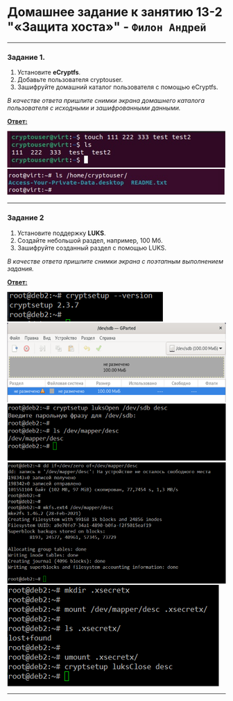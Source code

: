 # Домашнее задание к занятию 13-2 "«Защита хоста»" - `Филон Андрей`  

---

### Задание 1. 

1. Установите **eCryptfs**.
2. Добавьте пользователя cryptouser.
3. Зашифруйте домашний каталог пользователя с помощью eCryptfs.

*В качестве ответа  пришлите снимки экрана домашнего каталога пользователя с исходными и зашифрованными данными.*  

<ins>**Ответ:**</ins>

![1](https://github.com/AndreyFilon/13-2/blob/main/create_user.jpg)  
![2](https://github.com/AndreyFilon/13-2/blob/main/crypt.jpg)  
  
---

### Задание 2

1. Установите поддержку **LUKS**.
2. Создайте небольшой раздел, например, 100 Мб.
3. Зашифруйте созданный раздел с помощью LUKS.

*В качестве ответа пришлите снимки экрана с поэтапным выполнением задания.*

<ins>**Ответ:**</ins>  

![1](https://github.com/AndreyFilon/13-2/blob/main/2.1.png)  
![2](https://github.com/AndreyFilon/13-2/blob/main/2.2.png)  
![3](https://github.com/AndreyFilon/13-2/blob/main/2.3.png)  
![4](https://github.com/AndreyFilon/13-2/blob/main/2.4.png)  
![5](https://github.com/AndreyFilon/13-2/blob/main/2.5.png)  

---
